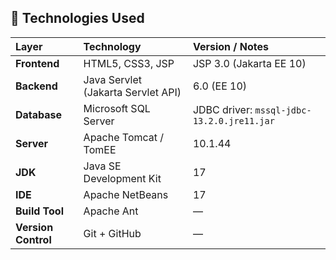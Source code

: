## 🧩 Technologies Used

| Layer | Technology | Version / Notes |
|:------|:------------|:----------------|
| **Frontend** | HTML5, CSS3, JSP | JSP 3.0 (Jakarta EE 10) |
| **Backend** | Java Servlet (Jakarta Servlet API) | 6.0 (EE 10) |
| **Database** | Microsoft SQL Server | JDBC driver: `mssql-jdbc-13.2.0.jre11.jar` |
| **Server** | Apache Tomcat / TomEE | 10.1.44 |
| **JDK** | Java SE Development Kit | 17 |
| **IDE** | Apache NetBeans | 17 |
| **Build Tool** | Apache Ant | — |
| **Version Control** | Git + GitHub | — |
